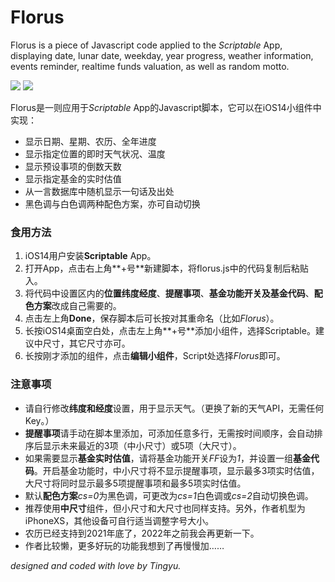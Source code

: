 # Florus

Florus is a piece of Javascript code applied to the *Scriptable* App, displaying date, lunar date, weekday, year progress, weather information, events reminder, realtime funds valuation, as well as random motto.

![](https://wt365.github.io/lib/florus/screenshot1.jpg)
![](https://wt365.github.io/lib/florus/screenshot2.jpg)

Florus是一则应用于*Scriptable* App的Javascript脚本，它可以在iOS14小组件中实现：

* 显示日期、星期、农历、全年进度
* 显示指定位置的即时天气状况、温度
* 显示预设事项的倒数天数
* 显示指定基金的实时估值
* 从一言数据库中随机显示一句话及出处
* 黑色调与白色调两种配色方案，亦可自动切换

### 食用方法

1. iOS14用户安装**Scriptable** App。
2. 打开App，点击右上角**\+号**新建脚本，将florus.js中的代码复制后粘贴入。
3. 将代码中设置区内的**位置纬度经度**、**提醒事项**、**基金功能开关及基金代码**、**配色方案**改成自己需要的。
4. 点击左上角**Done**，保存脚本后可长按对其重命名（比如*Florus*）。
5. 长按iOS14桌面空白处，点击左上角**\+号**添加小组件，选择Scriptable。建议中尺寸，其它尺寸亦可。
6. 长按刚才添加的组件，点击**编辑小组件**，Script处选择*Florus*即可。

### 注意事项

* 请自行修改**纬度和经度**设置，用于显示天气。（更换了新的天气API，无需任何Key。）
* **提醒事项**请手动在脚本里添加，可添加任意多行，无需按时间顺序，会自动排序后显示未来最近的3项（中小尺寸）或5项（大尺寸）。
* 如果需要显示**基金实时估值**，请将基金功能开关*FF*设为*1*，并设置一组**基金代码**。开启基金功能时，中小尺寸将不显示提醒事项，显示最多3项实时估值，大尺寸将同时显示最多5项提醒事项和最多5项实时估值。
* 默认**配色方案***cs=0*为黑色调，可更改为*cs=1*白色调或*cs=2*自动切换色调。
* 推荐使用**中尺寸**组件，但小尺寸和大尺寸也同样支持。另外，作者机型为iPhoneXS，其他设备可自行适当调整字号大小。
* 农历已经支持到2021年底了，2022年之前我会再更新一下。
* 作者比较懒，更多好玩的功能我想到了再慢慢加……

*designed and coded with love by Tingyu.*
